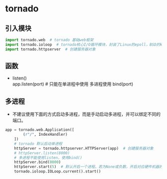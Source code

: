 # tornado

## 引入模块  

```python
import tornado.web  # tornado 基础web框架  
import tornado.ioloop  # tornado核心I/O循环模块，封装了Linux的epoll，BSD的kqueue,是tornado高效的基础  
import tornado.httpserver  # 创建服务器对象
```

## 函数

- listen()  
  app.listen(port)  # 只能在单进程中使用
  多进程使用 bind(port)

## 多进程

- 不建议使用下面的方式启动多进程，而是手动启动多进程，并可以绑定不同的端口。  

```python
app = tornado.web.Application([
        (r"/", IndexHandler)
    ])
    # tornado 默认启动单进程
    httpServer = tornado.httpserver.HTTPServer(app)  # 创建服务器对象
    # httpServer.listen(8000)
    # 多进程不能使用listen，使用bind()
    httpServer.bind(8000)
    httpServer.start(5)  # 默认开启一个进程。若为None或负数，开启对应硬件机器的CPU核心个进程
    tornado.ioloop.IOLoop.current().start()
```

